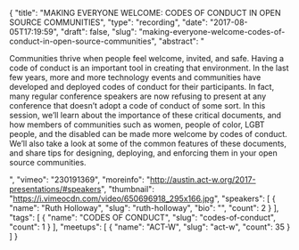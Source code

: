 {
  "title": "MAKING EVERYONE WELCOME: CODES OF CONDUCT IN OPEN SOURCE COMMUNITIES",
  "type": "recording",
  "date": "2017-08-05T17:19:59",
  "draft": false,
  "slug": "making-everyone-welcome-codes-of-conduct-in-open-source-communities",
  "abstract": "<p>Communities thrive when people feel welcome, invited, and safe. Having a code of conduct is an important tool in creating that environment. In the last few years, more and more technology events and communities have developed and deployed codes of conduct for their participants. In fact, many regular conference speakers are now refusing to present at any conference that doesn’t adopt a code of conduct of some sort. In this session, we’ll learn about the importance of these critical documents, and how members of communities such as women, people of color, LGBT people, and the disabled can be made more welcome by codes of conduct. We’ll also take a look at some of the common features of these documents, and share tips for designing, deploying, and enforcing them in your open source communities.</p>",
  "vimeo": "230191369",
  "moreinfo": "http://austin.act-w.org/2017-presentations/#speakers",
  "thumbnail": "https://i.vimeocdn.com/video/650696918_295x166.jpg",
  "speakers": [
    {
      "name": "Ruth Holloway",
      "slug": "ruth-holloway",
      "bio": "",
      "count": 2
    }
  ],
  "tags": [
    {
      "name": "CODES OF CONDUCT",
      "slug": "codes-of-conduct",
      "count": 1
    }
  ],
  "meetups": [
    {
      "name": "ACT-W",
      "slug": "act-w",
      "count": 35
    }
  ]
}